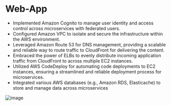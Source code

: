# Web-App
- Implemented Amazon Cognito to manage user identity and access control across microservices with federated users.
- Configured Amazon VPC to isolate and secure the infrastructure within the AWS environment.
- Leveraged Amazon Route 53 for DNS management, providing a scalable and reliable way to route traffic to CloudFront for delivering the content.
- Embraced the power of ELBs to evenly distribute incoming application traffic from CloudFront to across multiple EC2 instances.
- Utilized AWS CodeDeploy for automating code deployments to EC2 instances, ensuring a streamlined and reliable deployment process for microservices.
- Integrated various AWS databases (e.g., Amazon RDS, Elasticache) to store and manage data across microservices

![image](https://github.com/rajatsingh004/AWS-Microservices-Integration/assets/32368968/296e9c1c-44c8-402f-86ef-22a6f46ef332)
